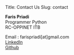 Title: Contact Us
Slug: contact


**Faris Priadi**  
Programmer Python  
RC-OPPINET ITB  

Email : farispriadi[at]gmail.com  
[LinkedIn](https://www.linkedin.com/in/faris-priadi-9ba17245/)  
[Github](https://github.com/farispriadi)
